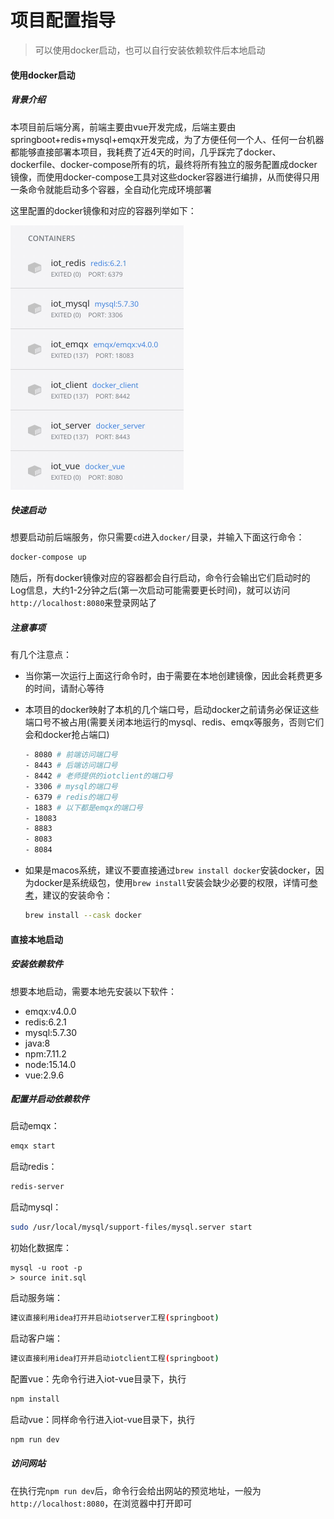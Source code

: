 # 项目配置指导

>   可以使用docker启动，也可以自行安装依赖软件后本地启动

#### 使用docker启动

##### 背景介绍

本项目前后端分离，前端主要由vue开发完成，后端主要由springboot+redis+mysql+emqx开发完成，为了方便任何一个人、任何一台机器都能够直接部署本项目，我耗费了近4天的时间，几乎踩完了docker、dockerfile、docker-compose所有的坑，最终将所有独立的服务配置成docker镜像，而使用docker-compose工具对这些docker容器进行编排，从而使得只用一条命令就能启动多个容器，全自动化完成环境部署

这里配置的docker镜像和对应的容器列举如下：

<img src="./img/docker.png" style="zoom:50%;" />

##### 快速启动

想要启动前后端服务，你只需要`cd`进入`docker/`目录，并输入下面这行命令：

~~~bash
docker-compose up
~~~

随后，所有docker镜像对应的容器都会自行启动，命令行会输出它们启动时的Log信息，大约1-2分钟之后(第一次启动可能需要更长时间)，就可以访问`http://localhost:8080`来登录网站了

##### 注意事项

有几个注意点：

-   当你第一次运行上面这行命令时，由于需要在本地创建镜像，因此会耗费更多的时间，请耐心等待

-   本项目的docker映射了本机的几个端口号，启动docker之前请务必保证这些端口号不被占用(需要关闭本地运行的mysql、redis、emqx等服务，否则它们会和docker抢占端口)

    ~~~bash
    - 8080 # 前端访问端口号
    - 8443 # 后端访问端口号
    - 8442 # 老师提供的iotclient的端口号
    - 3306 # mysql的端口号
    - 6379 # redis的端口号
    - 1883 # 以下都是emqx的端口号
    - 18083
    - 8883
    - 8083
    - 8084
    ~~~

-   如果是macos系统，建议不要直接通过`brew install docker`安装docker，因为docker是系统级包，使用`brew install`安装会缺少必要的权限，详情可[参考](https://stackoverflow.com/questions/44084846/cannot-connect-to-the-docker-daemon-on-macos)，建议的安装命令：

    ~~~bash
    brew install --cask docker
    ~~~

#### 直接本地启动

##### 安装依赖软件

想要本地启动，需要本地先安装以下软件：

-   emqx:v4.0.0
-   redis:6.2.1
-   mysql:5.7.30
-   java:8
-   npm:7.11.2
-   node:15.14.0
-   vue:2.9.6

##### 配置并启动依赖软件

启动emqx：

~~~bash
emqx start
~~~

启动redis：

~~~bash
redis-server
~~~

启动mysql：

~~~bash
sudo /usr/local/mysql/support-files/mysql.server start
~~~

初始化数据库：

~~~
mysql -u root -p
> source init.sql
~~~

启动服务端：

~~~bash
建议直接利用idea打开并启动iotserver工程(springboot)
~~~

启动客户端：

~~~bash
建议直接利用idea打开并启动iotclient工程(springboot)
~~~

配置vue：先命令行进入iot-vue目录下，执行

~~~bash
npm install
~~~

启动vue：同样命令行进入iot-vue目录下，执行

~~~bash
npm run dev
~~~

##### 访问网站

在执行完`npm run dev`后，命令行会给出网站的预览地址，一般为`http://localhost:8080`，在浏览器中打开即可





